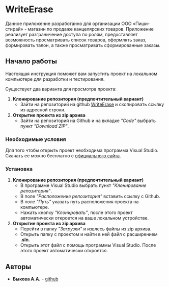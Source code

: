 # WriteErase
Данное приложение разработанно для организации ООО «Пиши-стирай»  - магазин по продаже канцелярских товаров.
Приложение реализует разграничение доступа по ролям, предоставляет возможность просматривать список товаров, оформлять заказ, формировать талон, а также просматривать сформированные заказы.

## Начало работы

Настоящая инструкция поможет вам запустить проект на локальном компьютере для разработки и тестирования.

Существует два варианта для просмотра проекта:<br/>
1. **Клонирование репозитория (предпочтительный вариант)**
    + Зайти на репозиторий на github [WriteErase](https://github.com/AnbAnbA/WriteErase) и скопировать ссылку из адресной строки.
2. **Открытие проекта из zip архива**
    + Зайти на репозиторий на Github и на вкладке *"Code"* выбрать пункт *"Download ZIP"*.

### Необходимые условия

Для того чтобы открыть проект необходима программа Visual Studio. Скачать ее можно бесплатно с [официального сайта](https://visualstudio.microsoft.com/ru/).

### Установка

1. **Клонирование репозитория (предпочтительный вариант)**
    + В программе Visual Studio выбрать пункт *"Клонирование репозитория"*.
    + В поле *"Расположение репозитория"* вставить ссылку с Github.
    + В поле *"Путь"* указать путь расположения проекта на компьютере.
    + Нажать кнопку *"Клонировать"*, после этого проект автоматически откроется на ваше локальном устройстве.
2. **Открытие проекта из zip архива**
    + Перейти в папку *"Загрузки"* и извлесь файлы из zip архива.
    + Открыть папку с проектом и найти в ней файл с расширением **.sln**.
    + Открыть этот файл с помощь программы Visual Studio. После этого проект автоматически откроется.

## Авторы

* **Быкова А.А.** - [github](https://github.com/AnbAnbA)
